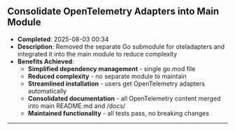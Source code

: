 ## Consolidate OpenTelemetry Adapters into Main Module
- **Completed**: 2025-08-03 00:34
- **Description**: Removed the separate Go submodule for oteladapters and integrated it into the main module to reduce complexity
- **Benefits Achieved**:
  - **Simplified dependency management** - single go.mod file
  - **Reduced complexity** - no separate module to maintain
  - **Streamlined installation** - users get OpenTelemetry adapters automatically
  - **Consolidated documentation** - all OpenTelemetry content merged into main README.md and /docs/
  - **Maintained functionality** - all tests pass, no breaking changes

---

